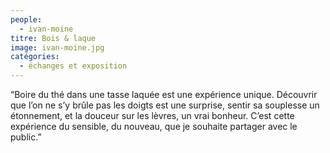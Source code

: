 ```yaml
---
people:
  - ivan-moine
titre: Bois & laque
image: ivan-moine.jpg
catégories:
  - échanges et exposition
---
```


“Boire du thé dans une tasse laquée est une expérience unique. Découvrir que l’on ne s’y brûle pas les doigts est une surprise, sentir sa souplesse un étonnement, et la douceur sur les lèvres, un vrai bonheur.
C’est cette expérience du sensible, du nouveau, que je souhaite partager avec le public.”